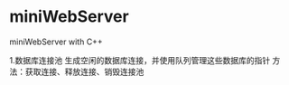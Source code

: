 # miniWebServer
miniWebServer  with C++

1.数据库连接池
    生成空闲的数据库连接，并使用队列管理这些数据库的指针
    方法：获取连接、释放连接、销毁连接池